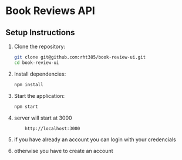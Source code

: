 # Book Reviews API

## Setup Instructions

1. Clone the repository:
    ```sh
    git clone git@github.com:rht385/book-review-ui.git
    cd book-review-ui
    ```

2. Install dependencies:
    ```sh
    npm install
    ```

3. Start the application:
    ```sh
    npm start
    ```

5. server will start at 3000

    ```sh
        http://localhost:3000
    ```

6. if you have already an account you can login with your credencials
7. otherwise you have to create an account